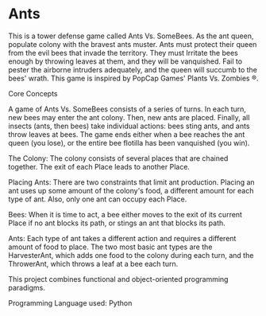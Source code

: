 # Ants
This is a tower defense game called Ants Vs. SomeBees. As the ant queen, populate colony with the bravest ants muster. Ants must protect their queen from the evil bees that invade the territory. They must Irritate the bees enough by throwing leaves at them, and they will be vanquished. Fail to pester the airborne intruders adequately, and the queen will succumb to the bees' wrath. This game is inspired by PopCap Games' Plants Vs. Zombies ®.

Core Concepts

A game of Ants Vs. SomeBees consists of a series of turns. In each turn, new bees may enter the ant colony. Then, new ants are placed. Finally, all insects (ants, then bees) take individual actions: bees sting ants, and ants throw leaves at bees. The game ends either when a bee reaches the ant queen (you lose), or the entire bee flotilla has been vanquished (you win).

The Colony: The colony consists of several places that are chained together. The exit of each Place leads to another Place.

Placing Ants: There are two constraints that limit ant production. Placing an ant uses up some amount of the colony's food, a different amount for each type of ant. Also, only one ant can occupy each Place.

Bees: When it is time to act, a bee either moves to the exit of its current Place if no ant blocks its path, or stings an ant that blocks its path.

Ants: Each type of ant takes a different action and requires a different amount of food to place. The two most basic ant types are the HarvesterAnt, which adds one food to the colony during each turn, and the ThrowerAnt, which throws a leaf at a bee each turn.

This project combines functional and object-oriented programming paradigms.

Programming Language used: Python
